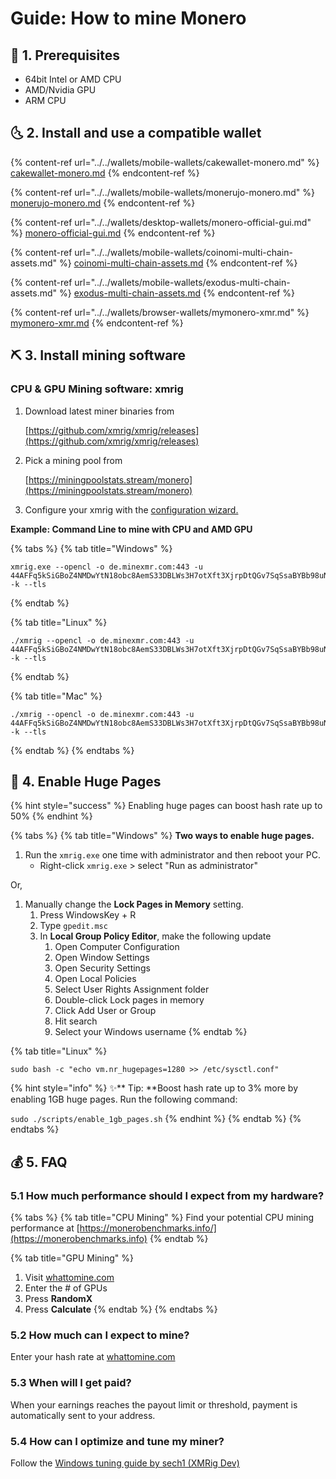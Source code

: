 # Guide: How to mine Monero

## :checkered_flag: 1. Prerequisites

* 64bit Intel or AMD CPU
* AMD/Nvidia GPU
* ARM CPU

## :last_quarter_moon_with_face: 2. Install and use a compatible wallet

{% content-ref url="../../wallets/mobile-wallets/cakewallet-monero.md" %}
[cakewallet-monero.md](../../wallets/mobile-wallets/cakewallet-monero.md)
{% endcontent-ref %}

{% content-ref url="../../wallets/mobile-wallets/monerujo-monero.md" %}
[monerujo-monero.md](../../wallets/mobile-wallets/monerujo-monero.md)
{% endcontent-ref %}

{% content-ref url="../../wallets/desktop-wallets/monero-official-gui.md" %}
[monero-official-gui.md](../../wallets/desktop-wallets/monero-official-gui.md)
{% endcontent-ref %}

{% content-ref url="../../wallets/mobile-wallets/coinomi-multi-chain-assets.md" %}
[coinomi-multi-chain-assets.md](../../wallets/mobile-wallets/coinomi-multi-chain-assets.md)
{% endcontent-ref %}

{% content-ref url="../../wallets/mobile-wallets/exodus-multi-chain-assets.md" %}
[exodus-multi-chain-assets.md](../../wallets/mobile-wallets/exodus-multi-chain-assets.md)
{% endcontent-ref %}

{% content-ref url="../../wallets/browser-wallets/mymonero-xmr.md" %}
[mymonero-xmr.md](../../wallets/browser-wallets/mymonero-xmr.md)
{% endcontent-ref %}

## :pick: 3. Install mining software

### CPU & GPU Mining software: xmrig

1.  Download latest miner binaries from

    [https://github.com/xmrig/xmrig/releases](https://github.com/xmrig/xmrig/releases)
2.  Pick a mining pool from

    [https://miningpoolstats.stream/monero](https://miningpoolstats.stream/monero)
3. Configure your xmrig with the [configuration wizard.](https://xmrig.com/wizard)

**Example: Command Line to mine with CPU and AMD GPU**

{% tabs %}
{% tab title="Windows" %}
```
xmrig.exe --opencl -o de.minexmr.com:443 -u 44AFFq5kSiGBoZ4NMDwYtN18obc8AemS33DBLWs3H7otXft3XjrpDtQGv7SqSsaBYBb98uNbr2VBBEt7f2wfn3RVGQBEP3A -k --tls
```
{% endtab %}

{% tab title="Linux" %}
```
./xmrig --opencl -o de.minexmr.com:443 -u 44AFFq5kSiGBoZ4NMDwYtN18obc8AemS33DBLWs3H7otXft3XjrpDtQGv7SqSsaBYBb98uNbr2VBBEt7f2wfn3RVGQBEP3A -k --tls
```
{% endtab %}

{% tab title="Mac" %}
```
./xmrig --opencl -o de.minexmr.com:443 -u 44AFFq5kSiGBoZ4NMDwYtN18obc8AemS33DBLWs3H7otXft3XjrpDtQGv7SqSsaBYBb98uNbr2VBBEt7f2wfn3RVGQBEP3A -k --tls
```
{% endtab %}
{% endtabs %}

## :page_facing_up: 4. Enable Huge Pages

{% hint style="success" %}
Enabling huge pages can boost hash rate up to 50%
{% endhint %}

{% tabs %}
{% tab title="Windows" %}
**Two ways to enable huge pages.**

1. Run the `xmrig.exe` one time with administrator  and then reboot your PC.
   * Right-click `xmrig.exe` > select  "Run as administrator"

Or,

1. Manually change the **Lock Pages in Memory** setting.
   1. Press WindowsKey + R 
   2. Type `gpedit.msc`
   3. In **Local Group Policy Editor**, make the following update
      1. Open Computer Configuration
      2. Open Window Settings
      3. Open Security Settings
      4. Open Local Policies
      5. Select User Rights Assignment folder
      6. Double-click Lock pages in memory
      7. Click Add User or Group
      8. Hit search
      9. Select your Windows username
{% endtab %}

{% tab title="Linux" %}
```
sudo bash -c "echo vm.nr_hugepages=1280 >> /etc/sysctl.conf"
```

{% hint style="info" %}
:sparkles:** Tip: **Boost hash rate up to 3% more by enabling 1GB huge pages. Run the following command:

`sudo ./scripts/enable_1gb_pages.sh`
{% endhint %}
{% endtab %}
{% endtabs %}

## :moneybag: 5. FAQ

### 5.1 How much performance should I expect from my hardware?

{% tabs %}
{% tab title="CPU Mining" %}
Find your potential CPU mining performance at [https://monerobenchmarks.info/](https://monerobenchmarks.info)
{% endtab %}

{% tab title="GPU Mining" %}
1. Visit [whattomine.com](https://www.whattomine.com)
2. Enter the # of GPUs
3. Press **RandomX**
4. Press **Calculate**
{% endtab %}
{% endtabs %}

### 5.2 How much can I expect to mine?

Enter your hash rate at [whattomine.com](https://www.whattomine.com/coins/101-xmr-randomx)

### 5.3 When will I get paid?

When your earnings reaches the payout limit or threshold, payment is automatically sent to your address.

### 5.4 How can I optimize and tune my miner?

Follow the [Windows tuning guide by sech1 (XMRig Dev)](https://www.reddit.com/r/MoneroMining/comments/f18825/windows\_10\_tuning_guide_for_randomx_mining/)
